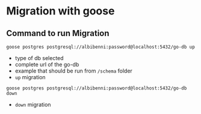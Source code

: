 # Migration with goose

## Command to run Migration

`goose postgres postgresql://albibenni:password@localhost:5432/go-db up`

- type of db selected
- complete url of the go-db
- example that should be run from `/schema` folder
- `up` migration

`goose postgres postgresql://albibenni:password@localhost:5432/go-db down`

- `down` migration
